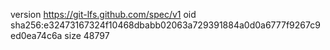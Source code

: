 version https://git-lfs.github.com/spec/v1
oid sha256:e32473167324f10468dbabb02063a729391884a0d0a6777f9267c9ed0ea74c6a
size 48797
